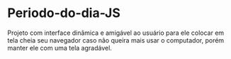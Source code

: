 # Periodo-do-dia-JS
Projeto com interface dinâmica e amigável ao usuário para ele colocar em tela cheia seu navegador caso não queira mais usar o computador, porém manter ele com uma tela agradável.
